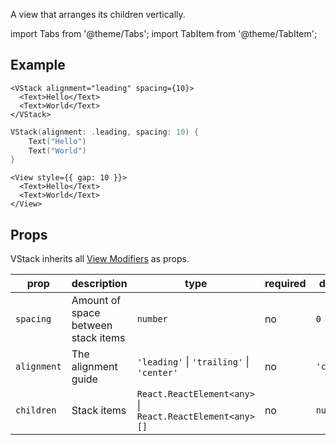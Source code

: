 ---
---

A view that arranges its children vertically.

import Tabs from '@theme/Tabs';
import TabItem from '@theme/TabItem';

## Example

<Tabs>
<TabItem value="srn" label="swiftui-react-native">

```tsx
<VStack alignment="leading" spacing={10}>
  <Text>Hello</Text>
  <Text>World</Text>
</VStack>
```

</TabItem>
<TabItem value="swiftui" label="SwiftUI">

```swift
VStack(alignment: .leading, spacing: 10) {
    Text("Hello")
    Text("World")
}
```

</TabItem>
<TabItem value="react-native" label="React Native">

```tsx
<View style={{ gap: 10 }}>
  <Text>Hello</Text>
  <Text>World</Text>
</View>
```

</TabItem>
</Tabs>

## Props

VStack inherits all [View Modifiers](../modifiers#view-modifiers) as props.

| prop        | description                         | type                                                         | required | default    |
| ----------- | ----------------------------------- | ------------------------------------------------------------ | -------- | ---------- |
| `spacing`   | Amount of space between stack items | `number`                                                     | no       | `0`        |
| `alignment` | The alignment guide                 | `'leading'` &#124; `'trailing'` &#124; `'center'`            | no       | `'center'` |
| `children`  | Stack items                         | `React.ReactElement<any>` &#124; `React.ReactElement<any>[]` | no       | `null`     |
